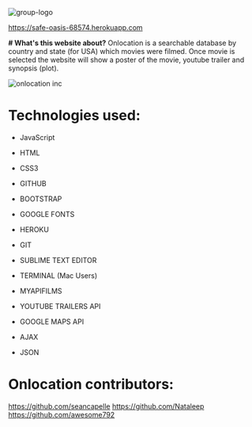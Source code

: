 ![group-logo](https://cloud.githubusercontent.com/assets/18410732/17608896/d3ff0d20-5ffd-11e6-8183-1059457d9b84.png)


https://safe-oasis-68574.herokuapp.com

**# What's this website about?**
Onlocation is a searchable database by country and state (for USA) which movies were filmed.
Once movie is selected the website will show a poster of the movie, youtube trailer and synopsis (plot).

![onlocation inc](https://cloud.githubusercontent.com/assets/18410732/17609585/a357485c-6004-11e6-8e25-9366c09bf10e.png)

# Technologies used:

- JavaScript

- HTML

- CSS3

- GITHUB

- BOOTSTRAP

- GOOGLE FONTS

- HEROKU

- GIT

- SUBLIME TEXT EDITOR

- TERMINAL (Mac Users)

- MYAPIFILMS

- YOUTUBE TRAILERS API

- GOOGLE MAPS API

- AJAX

- JSON

# Onlocation contributors:

https://github.com/seancapelle
https://github.com/Nataleep
https://github.com/awesome792
